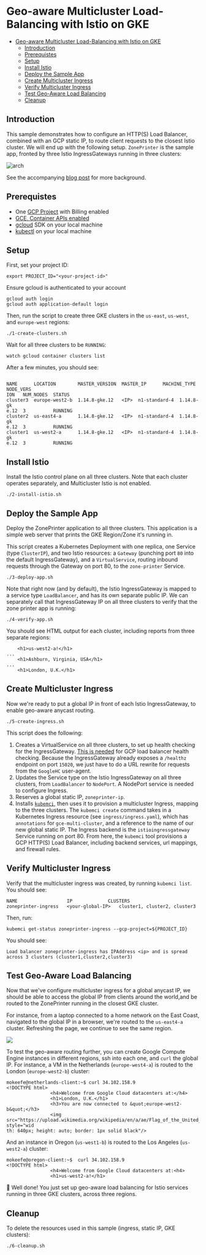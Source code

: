 # Geo-aware Multicluster Load-Balancing with Istio on GKE
- [Geo-aware Multicluster Load-Balancing with Istio on GKE](#geo-aware-multicluster-load-balancing-with-istio-on-gke)
  - [Introduction](#introduction)
  - [Prerequistes](#prerequistes)
  - [Setup](#setup)
  - [Install Istio](#install-istio)
  - [Deploy the Sample App](#deploy-the-sample-app)
  - [Create Multicluster Ingress](#create-multicluster-ingress)
  - [Verify Multicluster Ingress](#verify-multicluster-ingress)
  - [Test Geo-Aware Load Balancing](#test-geo-aware-load-balancing)
  - [Cleanup](#cleanup)


## Introduction

This sample demonstrates how to configure an HTTP(S) Load Balancer, combined with an GCP static IP, to route client requests to the closest Istio cluster. We will end up with the following setup. `ZonePrinter` is the sample app, fronted by three Istio IngressGateways running in three clusters:

![arch](images/architecture.png)

See the accompanying [blog post](https://askmeegs.dev/istio-multicluster-ingress) for more background.

## Prerequistes

- One [GCP Project](https://cloud.google.com/resource-manager/docs/creating-managing-projects) with Billing enabled
- [GCE, Container APIs enabled](https://cloud.google.com/apis/docs/getting-started#enabling_apis)
- [gcloud](https://cloud.google.com/sdk/install) SDK on your local machine
- [kubectl](https://kubernetes.io/docs/tasks/tools/install-kubectl/) on your local machine

## Setup

First, set your project ID:

```
export PROJECT_ID="<your-project-id>"
```

Ensure gcloud is authenticated to your account

```
gcloud auth login
gcloud auth application-default login
```

Then, run the script to create three GKE clusters in the `us-east`, `us-west`, and `europe-west` regions:

```
./1-create-clusters.sh
```

Wait for all three clusters to be `RUNNING`:

```
watch gcloud container clusters list
```

After a few minutes, you should see:

```

NAME      LOCATION        MASTER_VERSION  MASTER_IP      MACHINE_TYPE   NODE_VERS
ION   NUM_NODES  STATUS
cluster3  europe-west2-b  1.14.8-gke.12   <IP>  n1-standard-4  1.14.8-gk
e.12  3          RUNNING
cluster2  us-east4-a      1.14.8-gke.12   <IP>  n1-standard-4  1.14.8-gk
e.12  3          RUNNING
cluster1  us-west2-a      1.14.8-gke.12   <IP>  n1-standard-4  1.14.8-gk
e.12  3          RUNNING
```

## Install Istio

Install the Istio control plane on all three clusters. Note that each cluster operates separately, and Multicluster Istio is not enabled.

```
./2-install-istio.sh
```

## Deploy the Sample App

Deploy the ZonePrinter application to all three clusters. This application is a simple web server that prints the GKE Region/Zone it's running in.

This script creates a Kubernetes Deployment with one replica, one Service (type `ClusterIP`), and two Istio resources: a `Gateway` (punching port `80` into the default IngressGateway), and a `VirtualService`, routing inbound requests through the Gateway on port 80, to the `zone-printer` Service.

```
./3-deploy-app.sh
```

Note that right now (and by default), the Istio IngressGateway is mapped to a service type `LoadBalancer`, and has its own separate public IP. We can separately call that IngressGateway IP on all three clusters to verify that the zone printer app is running:

```
./4-verify-app.sh
```

You should see HTML output for each cluster, including reports from three separate regions:

```
	<h1>us-west2-a!</h1>
...
	<h1>Ashburn, Virginia, USA</h1>
...
    <h1>London, U.K.</h1>
```

## Create Multicluster Ingress

Now we're ready to put a global IP in front of each Istio IngressGateway, to enable geo-aware anycast routing.

```
./5-create-ingress.sh
```

This script does the following:
1. Creates a VirtualService on all three clusters, to set up health checking for the IngressGateway. [This is needed](https://cloud.google.com/kubernetes-engine/docs/concepts/ingress#health_checks) for GCP load balancer health checking. Because the IngressGateway already exposes a `/healthz` endpoint on port `15020`, we just have to do a URL rewrite for requests from the `GoogleHC` user-agent.
2. Updates the Service type on the Istio IngressGateway on all three clusters, from `LoadBalancer` to `NodePort`. A NodePort service is needed to configure Ingress.
3. Reserves a global static IP, `zoneprinter-ip`.
4. Installs [`kubemci`](https://github.com/GoogleCloudPlatform/k8s-multicluster-ingress), then uses it to provision a multicluster Ingress, mapping to the three clusters. The `kubemci create` command takes in a Kubernetes Ingress resource (see `ingress/ingress.yaml`), which has `annotations` for `gce-multi-cluster`, and a reference to the name of our new global static IP. The Ingress backend is the `istioingressgateway` Service running on port 80. From here, the `kubemci` tool provisions a GCP HTTP(S) Load Balancer, including backend services, url mappings, and firewall rules.

## Verify Multicluster Ingress

Verify that the multicluster ingress was created, by running `kubemci list`. You should see:

```
NAME                  IP             CLUSTERS
zoneprinter-ingress   <your-global-IP>   cluster1, cluster2, cluster3
```

Then, run:

```
kubemci get-status zoneprinter-ingress --gcp-project=${PROJECT_ID}
```

You should see:
```
Load balancer zoneprinter-ingress has IPAddress <ip> and is spread across 3 clusters (cluster1,cluster2,cluster3)
```


## Test Geo-Aware Load Balancing

Now that we've configure multicluster ingress for a global anycast IP, we should be able to access the global IP from clients around the world,and be routed to the ZonePrinter running in the closest GKE cluster.

For instance, from a laptop connected to a home network on the East Coast, navigated to the global IP in a browser, we're routed to the `us-east4-a` cluster. Refreshing the page, we continue to see the same region.

![](images/browser.png)

To test the geo-aware routing further, you can create Google Compute Engine instances in different regions, ssh into each one, and `curl` the global IP. For instance, a VM in the Netherlands (`europe-west4-a`) is routed to the London (`europe-west2-b`) cluster:

```
mokeefe@netherlands-client:~$ curl 34.102.158.9
<!DOCTYPE html>
                <h4>Welcome from Google Cloud datacenters at:</h4>
                <h1>London, U.K.</h1>
                <h3>You are now connected to &quot;europe-west2-b&quot;</h3>
                <img src="https://upload.wikimedia.org/wikipedia/en/a/ae/Flag_of_the_United_Kingdom.svg" style="wid
th: 640px; height: auto; border: 1px solid black"/>
```

And an instance in Oregon (`us-west1-b`) is routed to the Los Angeles (`us-west2-a`) cluster:

```
mokeefe@oregon-client:~$  curl 34.102.158.9
<!DOCTYPE html>
                <h4>Welcome from Google Cloud datacenters at:<h4>
                <h1>us-west2-a!</h1>
```

🎊 Well done! You just set up geo-aware load balancing for Istio services running in three GKE clusters, across three regions.

## Cleanup

To delete the resources used in this sample (ingress, static IP, GKE clusters):

```
./6-cleanup.sh
```